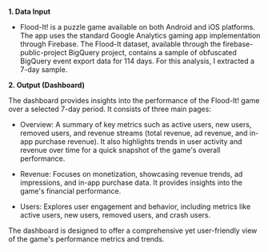 **1. Data Input**
- Flood-It! is a puzzle game available on both Android and iOS platforms. The app uses the standard Google Analytics gaming app implementation through Firebase. The Flood-It dataset, available through the firebase-public-project BigQuery project, contains a sample of obfuscated BigQuery event export data for 114 days. For this analysis, I extracted a 7-day sample.
  
**2. Output (Dashboard)**

The dashboard provides insights into the performance of the Flood-It! game over a selected 7-day period. It consists of three main pages:

- Overview:
A summary of key metrics such as active users, new users, removed users, and revenue streams (total revenue, ad revenue, and in-app purchase revenue). It also highlights trends in user activity and revenue over time for a quick snapshot of the game's overall performance.

- Revenue:
Focuses on monetization, showcasing revenue trends, ad impressions, and in-app purchase data. It provides insights into the game's financial performance.

- Users:
Explores user engagement and behavior, including metrics like active users, new users, removed users, and crash users. 

The dashboard is designed to offer a comprehensive yet user-friendly view of the game's performance metrics and trends.




